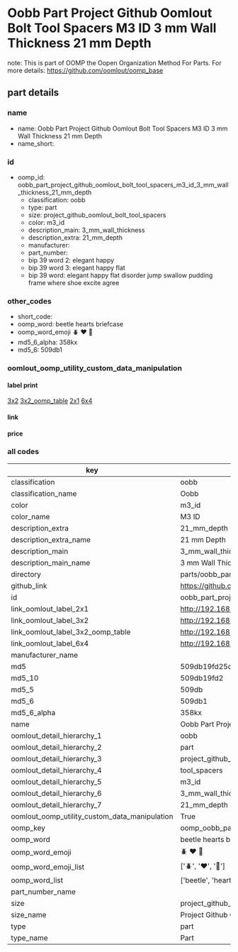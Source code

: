# Oobb Part Project Github Oomlout Bolt Tool Spacers M3 ID 3 mm Wall Thickness 21 mm Depth  

note: This is part of OOMP the Oopen Organization Method For Parts. For more details: https://github.com/oomlout/oomp_base

##  part details
  







### name
* name: Oobb Part Project Github Oomlout Bolt Tool Spacers M3 ID 3 mm Wall Thickness 21 mm Depth
* name_short: 
### id
* oomp_id: oobb_part_project_github_oomlout_bolt_tool_spacers_m3_id_3_mm_wall_thickness_21_mm_depth
  * classification: oobb
  * type: part
  * size: project_github_oomlout_bolt_tool_spacers
  * color: m3_id
  * description_main: 3_mm_wall_thickness
  * description_extra: 21_mm_depth
  * manufacturer: 
  * part_number: 
  * bip 39 word 2: elegant happy
  * bip 39 word 3: elegant happy flat
  * bip 39 word: elegant happy flat disorder jump swallow pudding frame where shoe excite agree

### other_codes
* short_code: 
* oomp_word: beetle hearts briefcase
* oomp_word_emoji :beetle: :hearts: :briefcase:
* md5_6_alpha: 358kx
* md5_6: 509db1






### oomlout_oomp_utility_custom_data_manipulation
#### label print
[3x2](http://192.168.1.245:1112/?label=oomp%20358kx)
[3x2_oomp_table](http://192.168.1.108:1112/?label=oomp%20358kx)
[2x1](http://192.168.1.242:1112/?label=oomp%20358kx)
[6x4](http://192.168.1.55:1112/?label=oomp%20358kx)    

#### link

                              

#### price







### all codes 
| key | value |  
| --- | --- |  
| classification | oobb |  
| classification_name | Oobb |  
| color | m3_id |  
| color_name | M3 ID |  
| description_extra | 21_mm_depth |  
| description_extra_name | 21 mm Depth |  
| description_main | 3_mm_wall_thickness |  
| description_main_name | 3 mm Wall Thickness |  
| directory | parts/oobb_part_project_github_oomlout_bolt_tool_spacers_m3_id_3_mm_wall_thickness_21_mm_depth |  
| github_link | https://github.com/oomlout/oomlout_oomp_part_src/tree/main/parts/oobb_part_project_github_oomlout_bolt_tool_spacers_m3_id_3_mm_wall_thickness_21_mm_depth |  
| id | oobb_part_project_github_oomlout_bolt_tool_spacers_m3_id_3_mm_wall_thickness_21_mm_depth |  
| link_oomlout_label_2x1 | http://192.168.1.242:1112/?label=oomp%20358kx |  
| link_oomlout_label_3x2 | http://192.168.1.245:1112/?label=oomp%20358kx |  
| link_oomlout_label_3x2_oomp_table | http://192.168.1.108:1112/?label=oomp%20358kx |  
| link_oomlout_label_6x4 | http://192.168.1.55:1112/?label=oomp%20358kx |  
| manufacturer_name |  |  
| md5 | 509db19fd25c95a76c3c73f6b11a3a3c |  
| md5_10 | 509db19fd2 |  
| md5_5 | 509db |  
| md5_6 | 509db1 |  
| md5_6_alpha | 358kx |  
| name | Oobb Part Project Github Oomlout Bolt Tool Spacers M3 ID 3 mm Wall Thickness 21 mm Depth |  
| oomlout_detail_hierarchy_1 | oobb |  
| oomlout_detail_hierarchy_2 | part |  
| oomlout_detail_hierarchy_3 | project_github_bolt |  
| oomlout_detail_hierarchy_4 | tool_spacers |  
| oomlout_detail_hierarchy_5 | m3_id |  
| oomlout_detail_hierarchy_6 | 3_mm_wall_thickness |  
| oomlout_detail_hierarchy_7 | 21_mm_depth |  
| oomlout_oomp_utility_custom_data_manipulation | True |  
| oomp_key | oomp_oobb_part_project_github_oomlout_bolt_tool_spacers_m3_id_3_mm_wall_thickness_21_mm_depth |  
| oomp_word | beetle hearts briefcase |  
| oomp_word_emoji | :beetle: :hearts: :briefcase: |  
| oomp_word_emoji_list | [':beetle:', ':hearts:', ':briefcase:'] |  
| oomp_word_list | ['beetle', 'hearts', 'briefcase'] |  
| part_number_name |  |  
| size | project_github_oomlout_bolt_tool_spacers |  
| size_name | Project Github Oomlout Bolt Tool Spacers |  
| type | part |  
| type_name | Part |  
